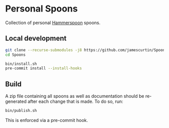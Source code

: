 # Personal Spoons

Collection of personal [Hammerspoon](https://www.hammerspoon.org/) spoons.

## Local development

```bash
git clone --recurse-submodules -j8 https://github.com/jamescurtin/Spoons.git
cd Spoons

bin/install.sh
pre-commit install --install-hooks
```

## Build

A zip file containing all spoons as well as documentation should be re-generated
after each change that is made. To do so, run:

```bash
bin/publish.sh
```

This is enforced via a pre-commit hook.
